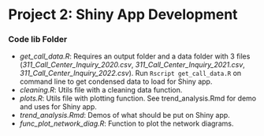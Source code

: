# Project 2: Shiny App Development

### Code lib Folder

+ *get_call_data.R*: Requires an output folder and a data folder with 3 files (*311_Call_Center_Inquiry_2020.csv*, *311_Call_Center_Inquiry_2021.csv*, *311_Call_Center_Inquiry_2022.csv*). Run `Rscript get_call_data.R` on command line to get condensed data to load for Shiny app.
+ *cleaning.R*: Utils file with a cleaning data function.
+ *plots.R*: Utils file with plotting function. See trend_analysis.Rmd for demo and uses for Shiny app.
+ *trend_analysis.Rmd*: Demos of what should be put on Shiny app.
+ *func_plot_network_diag.R*: Function to plot the network diagrams.